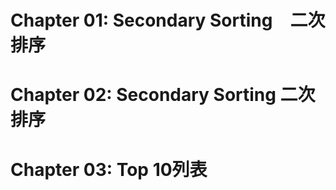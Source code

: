 Chapter 01: Secondary Sorting　二次排序
==========

Chapter 02: Secondary Sorting 二次排序
==========

Chapter 03: Top 10列表
==========

